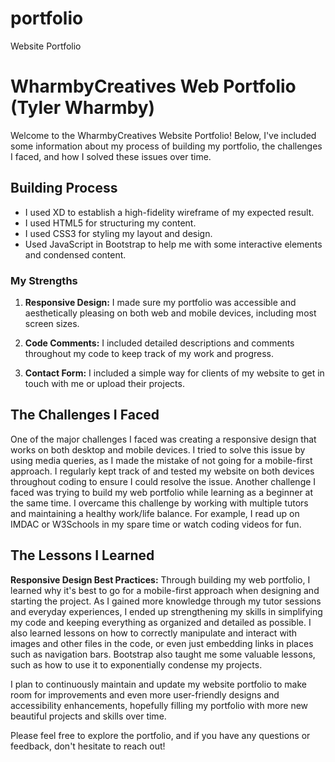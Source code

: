 # portfolio
Website Portfolio
# WharmbyCreatives Web Portfolio (Tyler Wharmby)

Welcome to the WharmbyCreatives Website Portfolio! Below, I've included some information about my process of building my portfolio, the challenges I faced, and how I solved these issues over time.


## Building Process

- I used XD to establish a high-fidelity wireframe of my expected result.
- I used HTML5 for structuring my content.
- I used CSS3 for styling my layout and design.
- Used JavaScript in Bootstrap to help me with some interactive elements and condensed content.


### My Strengths

1. **Responsive Design:** I made sure my portfolio was accessible and aesthetically pleasing on both web and mobile devices, including most screen sizes.

2. **Code Comments:** I included detailed descriptions and comments throughout my code to keep track of my work and progress.

3. **Contact Form:** I included a simple way for clients of my website to get in touch with me or upload their projects.


## The Challenges I Faced

One of the major challenges I faced was creating a responsive design that works on both desktop and mobile devices. I tried to solve this issue by using media queries, as I made the mistake of not going for a mobile-first approach. I regularly kept track of and tested my website on both devices throughout coding to ensure I could resolve the issue. Another challenge I faced was trying to build my web portfolio while learning as a beginner at the same time. I overcame this challenge by working with multiple tutors and maintaining a healthy work/life balance. For example, I read up on IMDAC or W3Schools in my spare time or watch coding videos for fun.


## The Lessons I Learned

**Responsive Design Best Practices:** Through building my web portfolio, I learned why it's best to go for a mobile-first approach when designing and starting the project. As I gained more knowledge through my tutor sessions and everyday experiences, I ended up strengthening my skills in simplifying my code and keeping everything as organized and detailed as possible. I also learned lessons on how to correctly manipulate and interact with images and other files in the code, or even just embedding links in places such as navigation bars. Bootstrap also taught me some valuable lessons, such as how to use it to exponentially condense my projects. 

I plan to continuously maintain and update my website portfolio to make room for improvements and even more user-friendly designs and accessibility enhancements, hopefully filling my portfolio with more new beautiful projects and skills over time.

Please feel free to explore the portfolio, and if you have any questions or feedback, don't hesitate to reach out!
